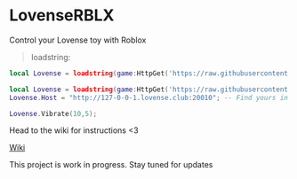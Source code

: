 # LovenseRBLX
Control your Lovense toy with Roblox

> loadstring:

```lua
local Lovense = loadstring(game:HttpGet('https://raw.githubusercontent.com/esexual/LovenseRBLX/main/Lovense.lua'))()
```

```lua
local Lovense = loadstring(game:HttpGet('https://raw.githubusercontent.com/esexual/LovenseRBLX/main/Lovense.lua'))()
Lovense.Host = "http://127-0-0-1.lovense.club:20010"; -- Find yours in the Lovense connect app (KEEP HTTP:// AND 20010)

Lovense.Vibrate(10,5);
```

Head to the wiki for instructions <3

[Wiki](https://github.com/esexual/LovenseRBLX/wiki/Home)

This project is work in progress. Stay tuned for updates
